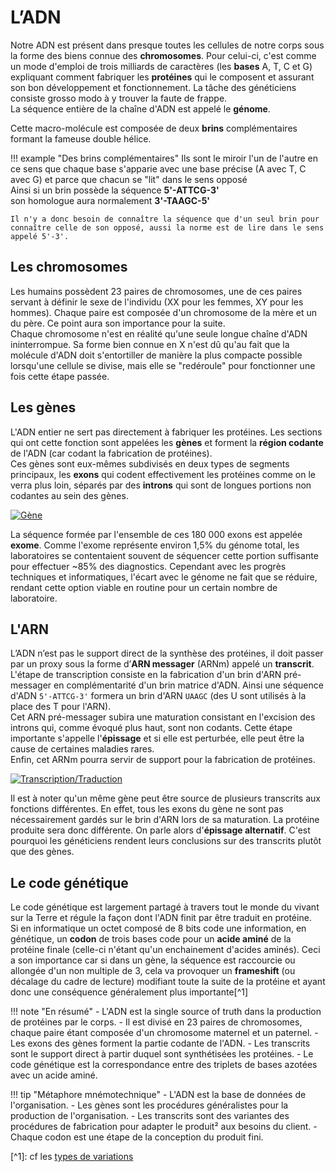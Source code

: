 # L’ADN

Notre ADN est présent dans presque toutes les cellules de notre corps sous la forme des
biens connue des **chromosomes**. Pour celui-ci, c'est comme un mode d'emploi de trois
milliards de caractères (les **bases** A, T, C et G) expliquant comment fabriquer les
**protéines** qui le composent et assurant son bon développement et fonctionnement. La
tâche des généticiens consiste grosso modo à y trouver la faute de frappe.\
La séquence entière de la chaîne d'ADN est appelé le **génome**.

Cette macro-molécule est composée de deux **brins** complémentaires formant la fameuse
double hélice.

!!! example "Des brins complémentaires" Ils sont le miroir l'un de l'autre en ce sens
que chaque base s'apparie avec une base précise (A avec T, C avec G) et parce que chacun
se "lit" dans le sens opposé\
Ainsi si un brin possède la séquence **5'-ATTCG-3'**\
son homologue aura normalement **3'-TAAGC-5'**

```text
Il n'y a donc besoin de connaître la séquence que d'un seul brin pour connaître celle de son opposé, aussi la norme est de lire dans le sens appelé 5'-3'.
```

## Les chromosomes

Les humains possèdent 23 paires de chromosomes, une de ces paires servant à définir le
sexe de l'individu (XX pour les femmes, XY pour les hommes). Chaque paire est composée
d'un chromosome de la mère et un du père. Ce point aura son importance pour la suite.\
Chaque chromosome n'est en réalité qu'une seule longue chaîne d'ADN ininterrompue. Sa forme
bien connue en X n'est dû qu'au fait que la molécule d'ADN doit s'entortiller de manière
la plus compacte possible lorsqu'une cellule se divise, mais elle se "redéroule" pour fonctionner
une fois cette étape passée.

## Les gènes

L'ADN entier ne sert pas directement à fabriquer les protéines. Les sections qui ont
cette fonction sont appelées les **gènes** et forment la **région codante** de l'ADN
(car codant la fabrication de protéines).\
Ces gènes sont eux-mêmes subdivisés en deux types de segments principaux, les **exons** qui
codent effectivement les protéines comme on le verra plus loin, séparés par des **introns**
qui sont de longues portions non codantes au sein des gènes.

[![Gène](./images/gene.jpg)](./images/gene.jpg)

La séquence formée par l'ensemble de ces 180 000 exons est appelée **exome**. Comme
l'exome représente environ 1,5% du génome total, les laboratoires se contentaient
souvent de séquencer cette portion suffisante pour effectuer ~85% des diagnostics.
Cependant avec les progrès techniques et informatiques, l'écart avec le génome ne fait
que se réduire, rendant cette option viable en routine pour un certain nombre de
laboratoire.

## L'ARN

L’ADN n’est pas le support direct de la synthèse des protéines, il doit passer par un
proxy sous la forme d’**ARN messager** (ARNm) appelé un **transcrit**.\
L'étape de transcription consiste en la fabrication d'un brin d'ARN pré-messager en complémentarité
d'un brin matrice d'ADN. Ainsi une séquence d'ADN `5'-ATTCG-3'` formera un brin d'ARN `UAAGC`
(des U sont utilisés à la place des T pour l'ARN).\
Cet ARN pré-messager subira une maturation consistant en l'excision des introns qui,
comme évoqué plus haut, sont non codants. Cette étape importante s'appelle
l'**épissage** et si elle est perturbée, elle peut être la cause de certaines maladies
rares.\
Enfin, cet ARNm pourra servir de support pour la fabrication de protéines.

[![Transcription/Traduction](./images/gene_maturation.png)](./images/gene_maturation.png)

Il est à noter qu'un même gène peut être source de plusieurs transcrits aux fonctions
différentes. En effet, tous les exons du gène ne sont pas nécessairement gardés sur le
brin d'ARN lors de sa maturation. La protéine produite sera donc différente. On parle
alors d'**épissage alternatif**. C'est pourquoi les généticiens rendent leurs
conclusions sur des transcrits plutôt que des gènes.

## Le code génétique

Le code génétique est largement partagé à travers tout le monde du vivant sur la Terre
et régule la façon dont l'ADN finit par être traduit en protéine.\
Si en informatique un octet composé de 8 bits code une information, en génétique, un **codon**
de trois bases code pour un **acide aminé** de la protéine finale (celle-ci n'étant qu'un
enchainement d'acides aminés). Ceci a son importance car si dans un gène, la séquence est
raccourcie ou allongée d'un non multiple de 3, cela va provoquer un **frameshift** (ou décalage
du cadre de lecture) modifiant toute la suite de la protéine et ayant donc une conséquence
généralement plus importante\[^1\]

!!! note "En résumé" \- L'ADN est la single source of truth dans la production de
protéines par le corps. \- Il est divisé en 23 paires de chromosomes, chaque paire étant
composée d'un chromosome maternel et un paternel. \- Les exons des gènes forment la
partie codante de l'ADN. \- Les transcrits sont le support direct à partir duquel sont
synthétisées les protéines. \- Le code génétique est la correspondance entre des
triplets de bases azotées avec un acide aminé.

!!! tip "Métaphore mnémotechnique" \- L'ADN est la base de données de l'organisation. \-
Les gènes sont les procédures généralistes pour la production de l'organisation. \- Les
transcrits sont des variantes des procédures de fabrication pour adapter le produit² aux
besoins du client. \- Chaque codon est une étape de la conception du produit fini.

\[^1\]: cf les [types de variations](./variants.md)
